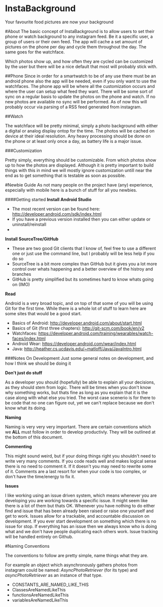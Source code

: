 InstaBackground
===============
Your favourite food pictures are now your background


#About
The basic concept of InstaBackground is to allow users to set their phone or watch background to any instagram feed. Be it a specific user, a group of users or their own feed. The app will cache a set amount of pictures on the phone per day and cycle them throughout the day. The same goes for the watchface.

Which photos show up, and how often they are cycled can be customized by the user but there will be a nice default that most will probably stick with.

##Phone
Since in order for a smartwatch to be of any use there must be an android phone also the app will be needed, even if you only want to use the watchfaces. The phone app will be where all the customization occurs and where the user can setup what feed they want. There will be some sort of sync on a regular  basis to update the photos on the phone and watch. If no new photos are available no sync will be performed. As of now this will probably occur via parsing of a RSS feed generated from instagram.

##Watch

The watchface will be pretty minimal, simply a photo background with either a digital or analog display ontop for the time. The photos will be cached on device at their ideal resolution. Any heavy processing should be done on the phone or at least only once a day, as battery life is a major issue.


###Customization

Pretty simply, everything should be customizable. From which photos show up to how the photos are displayed. Although it is pretty important to build things with this in mind we will mostly ignore customization untill near the end as to get something that is testable as soon as possible.


#Newbie Guide
As not many people on the project have (any) experience, especially with mobile here is a bunch of stuff for all you newbies.

####Getting started
**Install Android Studio**
- The most recent version can be found here: http://developer.android.com/sdk/index.html
- If you have a previous version installed then you can either update or uninstall/reinstall
-

**Install SourceTree/GitHub**
- These are two good Git clients that I know of, feel free to use a different one or just use the command line, but I probably will be less help if you do so
- SourceTree is a bit more complex than GitHub but it gives you a lot more control over whats happening and a better overview of the histroy and branches
- GitHub is pretty simplified but its sometimes hard to know whats going on (IMO)

**Read**

Android is a very broad topic, and on top of that some of you will be using Git for the first time. While there is a whole lot of stuff to learn here are some sites that would be a good start.
- Basics of Android: http://developer.android.com/about/start.html
- Basics of Git (first three chapters): http://git-scm.com/book/en/v2
- Watchfaces: https://developer.android.com/training/wearables/watch-faces/index.html
- Android Wear: https://developer.android.com/wear/index.html
- Java: http://heather.cs.ucdavis.edu/~matloff/Java/JavaIntro.html

###Notes On Development
Just some general notes on development, and how I think we should be doing it

**Don't just do stuff**

As a developer you should (hopefully) be able to explain all your decisions, as they should stem from logic. There will be times when you don't know why something works, but thats fine as long as you explain that it is the case along with what else you tried. The worst case scenerio is for there to be code that no one can figure out, yet we can't replace because we don't know what its doing.

**Naming**

Naming is very very very important. There are certain conventions which we **ALL** must follow in order to develop productivly. They will be outlined at the bottom of this document.

**Commenting**

This might sound weird, but if your doing things right you shouldn't need to write very many comments. If you code reads well and makes logical sense there is no need to comment it. If it doesn't you may need to rewrite some of it. Comments are a last resort for when your code is too complex, or don't have the time/energy to fix it.

**Issues**

I like working using an issue driven system, which means whenever you are developing you are working towards a specific issue. It might seem like there is a lot of them but thats OK. Whenever you have nothing to do either find and issue that has been already been raised or raise one yourself and get to work. Issues allow for a trackable, and accountable discussion on development. If you ever start development on something which there is no issue for stop. If everything has an issue then we always know who is doing what and we don't have people duplicating each others work. Issue tracking will be handled entirely on Github.




#Naming Conventions

The conventions to follow are pretty simple, name things what they are.

For example an object which asynchronously gathers photos from instagram could be named: *AsyncPhotoRetriever* (for its type) and *asyncPhotoRetriever* as an instance of that type.


- CONSTANTS_ARE_NAMED_LIKE_THIS
- ClassesAreNamedLikeThis
- functionsAreNamedLikeThis
- variablesAreNamedLikeThis

